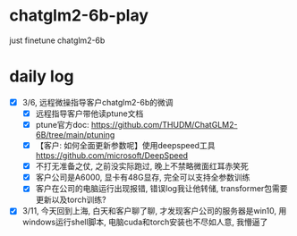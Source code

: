 # chatglm2-6b-play
just finetune chatglm2-6b
# daily log
- [x] 3/6, 远程微操指导客户chatglm2-6b的微调
  - [x] 远程指导客户带他读ptune文档
  - [x] ptune官方doc: https://github.com/THUDM/ChatGLM2-6B/tree/main/ptuning
  - [x] 【客户: 如何全面更新参数呢】使用deepspeed工具 https://github.com/microsoft/DeepSpeed
  - [x] 不打无准备之仗, 之前没实际跑过, 晚上不禁略微面红耳赤笑死
  - [x] 客户公司是A6000, 显卡有48G显存, 完全可以支持全参数训练
  - [x] 客户在公司的电脑运行出现报错, 错误log我让他转储, transformer包需要更新以及torch训练?
- [x] 3/11, 今天回到上海, 白天和客户聊了聊, 才发现客户公司的服务器是win10, 用windows运行shell脚本, 电脑cuda和torch安装也不尽如人意, 我懵逼了 
